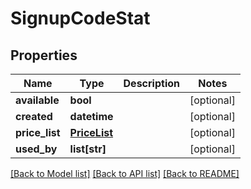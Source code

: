 # SignupCodeStat

## Properties
Name | Type | Description | Notes
------------ | ------------- | ------------- | -------------
**available** | **bool** |  | [optional] 
**created** | **datetime** |  | [optional] 
**price_list** | [**PriceList**](PriceList.md) |  | [optional] 
**used_by** | **list[str]** |  | [optional] 

[[Back to Model list]](../README.md#documentation-for-models) [[Back to API list]](../README.md#documentation-for-api-endpoints) [[Back to README]](../README.md)


